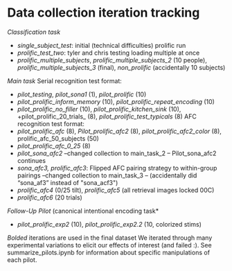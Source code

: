 # Data collection iteration tracking


*Classification task*
- _single_subject_test_: initial (technical difficulties) prolific run 
- _prolific_test_two_: tyler and chris testing loading multiple at once
- _prolific_multiple_subjects_, _prolific_multiple_subjects_2_ (10 people), _prolific_multiple_subjects_3_ (final), _non_prolific_ (accidentally 10 subjects)

*Main task* 
Serial recognition test format:
- _pilot_testing_, _pilot_sona1_ (1), _pilot_prolific_ (10)
- _pilot_prolific_inform_memory_ (10), _pilot_prolific_repeat_encoding_ (10)
- _pilot_prolific_no_filler_ (10), _pilot_prolific_kitchen_sink_ (10), +pilot_prolific_20_trials_ (8), _pilot_prolific_test_typicals_ (8)
AFC recognition test format:
- *_pilot_prolific_afc_* (8), _Pilot_prolific_afc2_ (8), _pilot_prolific_afc2_color_ (8), prolific_afc_50_subjects (50)
- _pilot_prolific_afc_0_25_ (8)
- _pilot_sona_afc2_
–changed collection to main_task_2 – Pilot_sona_afc2 continues
- *_sona_afc3_, _prolific_afc3_*: Flipped AFC pairing strategy to within-group pairings
–changed collection to main_task_3 – (accidentally did “sona_af3” instead of "sona_acf3")
- _prolific_afc4_ (0/25 tilt), _prolific_afc5_ (all retrieval images locked 00C)
- _prolific_afc6_ (20 trials)

*Follow-Up Pilot* (canonical intentional encoding task*
- _pilot_prolific_exp2_ (10), _pilot_prolific_exp2.2_ (10, colorized stims)

*Bolded* iterations are used in the final dataset
We iterated through many experimental variations to elicit our effects of interest (and failed :). See summarize_pilots.ipynb for information about specific manipulations of each pilot. 
